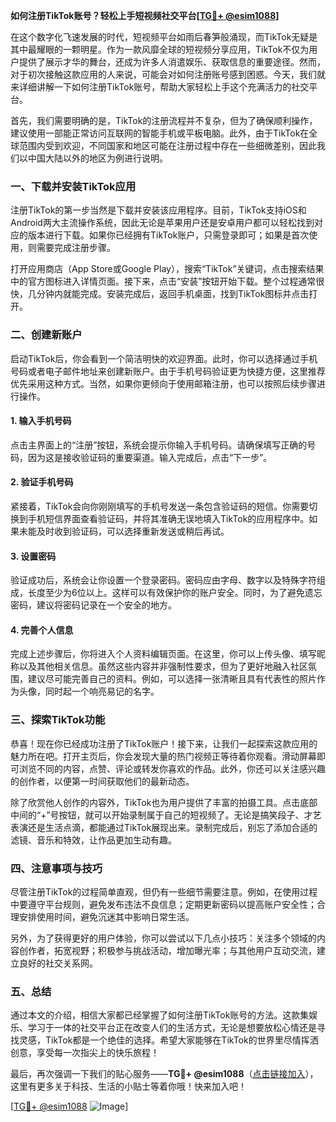 **如何注册TikTok账号？轻松上手短视频社交平台[[TG💪+ @esim1088](https://t.me/s/esim1088)]**

在这个数字化飞速发展的时代，短视频平台如雨后春笋般涌现，而TikTok无疑是其中最耀眼的一颗明星。作为一款风靡全球的短视频分享应用，TikTok不仅为用户提供了展示才华的舞台，还成为许多人消遣娱乐、获取信息的重要途径。然而，对于初次接触这款应用的人来说，可能会对如何注册账号感到困惑。今天，我们就来详细讲解一下如何注册TikTok账号，帮助大家轻松上手这个充满活力的社交平台。

首先，我们需要明确的是，TikTok的注册流程并不复杂，但为了确保顺利操作，建议使用一部能正常访问互联网的智能手机或平板电脑。此外，由于TikTok在全球范围内受到欢迎，不同国家和地区可能在注册过程中存在一些细微差别，因此我们以中国大陆以外的地区为例进行说明。

### **一、下载并安装TikTok应用**

注册TikTok的第一步当然是下载并安装该应用程序。目前，TikTok支持iOS和Android两大主流操作系统，因此无论是苹果用户还是安卓用户都可以轻松找到对应的版本进行下载。如果你已经拥有TikTok账户，只需登录即可；如果是首次使用，则需要完成注册步骤。

打开应用商店（App Store或Google Play），搜索“TikTok”关键词，点击搜索结果中的官方图标进入详情页面。接下来，点击“安装”按钮开始下载。整个过程通常很快，几分钟内就能完成。安装完成后，返回手机桌面，找到TikTok图标并点击打开。

### **二、创建新账户**

启动TikTok后，你会看到一个简洁明快的欢迎界面。此时，你可以选择通过手机号码或者电子邮件地址来创建新账户。由于手机号码验证更为快捷方便，这里推荐优先采用这种方式。当然，如果你更倾向于使用邮箱注册，也可以按照后续步骤进行操作。

#### **1. 输入手机号码**

点击主界面上的“注册”按钮，系统会提示你输入手机号码。请确保填写正确的号码，因为这是接收验证码的重要渠道。输入完成后，点击“下一步”。

#### **2. 验证手机号码**

紧接着，TikTok会向你刚刚填写的手机号发送一条包含验证码的短信。你需要切换到手机短信界面查看验证码，并将其准确无误地填入TikTok的应用程序中。如果未能及时收到验证码，可以选择重新发送或稍后再试。

#### **3. 设置密码**

验证成功后，系统会让你设置一个登录密码。密码应由字母、数字以及特殊字符组成，长度至少为6位以上。这样可以有效保护你的账户安全。同时，为了避免遗忘密码，建议将密码记录在一个安全的地方。

#### **4. 完善个人信息**

完成上述步骤后，你将进入个人资料编辑页面。在这里，你可以上传头像、填写昵称以及其他相关信息。虽然这些内容并非强制性要求，但为了更好地融入社区氛围，建议尽可能完善自己的资料。例如，可以选择一张清晰且具有代表性的照片作为头像，同时起一个响亮易记的名字。

### **三、探索TikTok功能**

恭喜！现在你已经成功注册了TikTok账户！接下来，让我们一起探索这款应用的魅力所在吧。打开主页后，你会发现大量的热门视频正等待着你观看。滑动屏幕即可浏览不同的内容，点赞、评论或转发你喜欢的作品。此外，你还可以关注感兴趣的创作者，以便第一时间获取他们的最新动态。

除了欣赏他人创作的内容外，TikTok也为用户提供了丰富的拍摄工具。点击底部中间的“+”号按钮，就可以开始录制属于自己的短视频了。无论是搞笑段子、才艺表演还是生活点滴，都能通过TikTok展现出来。录制完成后，别忘了添加合适的滤镜、音乐和特效，让作品更加生动有趣。

### **四、注意事项与技巧**

尽管注册TikTok的过程简单直观，但仍有一些细节需要注意。例如，在使用过程中要遵守平台规则，避免发布违法不良信息；定期更新密码以提高账户安全性；合理安排使用时间，避免沉迷其中影响日常生活。

另外，为了获得更好的用户体验，你可以尝试以下几点小技巧：关注多个领域的内容创作者，拓宽视野；积极参与挑战活动，增加曝光率；与其他用户互动交流，建立良好的社交关系网。

### **五、总结**

通过本文的介绍，相信大家都已经掌握了如何注册TikTok账号的方法。这款集娱乐、学习于一体的社交平台正在改变人们的生活方式，无论是想要放松心情还是寻找灵感，TikTok都是一个绝佳的选择。希望大家能够在TikTok的世界里尽情挥洒创意，享受每一次指尖上的快乐旅程！

最后，再次强调一下我们的贴心服务——**TG💪+ @esim1088**（[点击链接加入](https://t.me/s/esim1088)），这里有更多关于科技、生活的小贴士等着你哦！快来加入吧！

[[TG💪+ @esim1088](https://t.me/s/esim1088) ![Image](https://i.postimg.cc/4NQfJmqS/Snipaste-2025-05-13-00-14-12.png)]